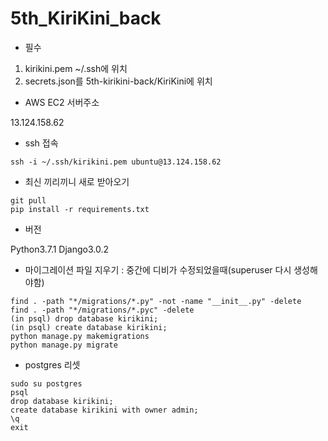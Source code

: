 # 5th_KiriKini_back

- 필수

1. kirikini.pem ~/.ssh에 위치
2. secrets.json를 5th-kirikini-back/KiriKini에 위치

- AWS EC2 서버주소

13.124.158.62

- ssh 접속

```
ssh -i ~/.ssh/kirikini.pem ubuntu@13.124.158.62
```

- 최신 끼리끼니 새로 받아오기

```
git pull
pip install -r requirements.txt
```

- 버전

Python3.7.1
Django3.0.2

- 마이그레이션 파일 지우기 : 중간에 디비가 수정되었을때(superuser 다시 생성해야함)

```
find . -path "*/migrations/*.py" -not -name "__init__.py" -delete
find . -path "*/migrations/*.pyc" -delete
(in psql) drop database kirikini;
(in psql) create database kirikini;
python manage.py makemigrations
python manage.py migrate
```

- postgres 리셋

```
sudo su postgres
psql
drop database kirikini;
create database kirikini with owner admin;
\q
exit
```
